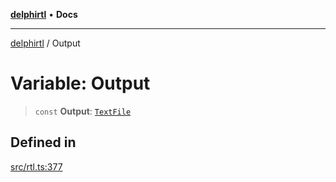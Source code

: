 [**delphirtl**](../README.md) • **Docs**

***

[delphirtl](../globals.md) / Output

# Variable: Output

> `const` **Output**: [`TextFile`](../classes/TextFile.md)

## Defined in

[src/rtl.ts:377](https://github.com/chuacw/delphirtl/blob/d71b924f22790501bc0f05faa45f3a3158bae305/src/rtl.ts#L377)

